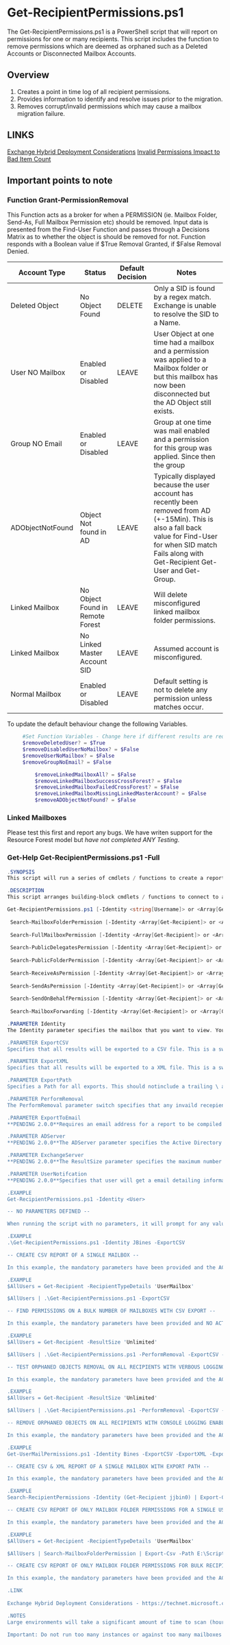 # Get-RecipientPermissions.ps1

The Get-RecipientPermissions.ps1 is a PowerShell script that will report on permissions for one or many recipients. This script includes the function to remove permissions which are deemed as orphaned such as a Deleted Accounts or Disconnected Mailbox Accounts.

## Overview

1. Creates a point in time log of all recipient permissions.
2. Provides information to identify and resolve issues prior to the migration.
3. Removes corrupt/invalid permissions which may cause a mailbox migration failure.

## LINKS

[Exchange Hybrid Deployment Considerations](https://technet.microsoft.com/library/jj200581(v=exchg.150).aspx)
[Invalid Permissions Impact to Bad Item Count](https://blogs.technet.microsoft.com/exchange/2017/05/30/toomanybaditemspermanentexception-error-when-migrating-to-exchange-online/)  

## Important points to note

### Function Grant-PermissionRemoval

This Function acts as a broker for when a PERMISSION (ie. Mailbox Folder, Send-As, Full Mailbox Permission etc) should be removed. Input data is presented from the Find-User Function and passes through a Decisions Matrix as to whether the object is should be removed for not. Function responds with a Boolean value if $True Removal Granted, if $False Removal Denied.  
    
    
Account Type  |  Status | Default Decision | Notes
--- | --- | --- | --- 
Deleted Object     |  No Object Found               |   DELETE |               Only a SID is found by a regex match. Exchange is unable to resolve the SID to a Name. 
User NO Mailbox |     Enabled or Disabled  |            LEAVE     |            User Object at one time had a mailbox and a permission was applied to a Mailbox folder or but this mailbox has now been disconnected but the AD Object still exists. 
Group NO Email   |    Enabled or Disabled |             LEAVE  |               Group at one time was mail enabled and a permission for this group was applied. Since then the group 
ADObjectNotFound    | Object Not found in AD          | LEAVE |                Typically displayed because the user account has recently been removed from AD (+-15Min). This is also a fall back value for Find-User for when SID match Fails along with Get-Recipient Get-User and Get-Group. 
Linked Mailbox    |   No Object Found in Remote Forest | LEAVE |                Will delete misconfigured linked mailbox folder permissions. 
Linked Mailbox    |   No Linked Master Account  SID   | LEAVE     |            Assumed account is misconfigured. 
Normal Mailbox    |   Enabled or Disabled   |           LEAVE        |         Default setting is not to delete any permission unless matches occur. 

To update the default behaviour change the following Variables. 

```powershell
     #Set Function Variables - Change here if different results are required
     $removeDeletedUser? = $True
     $removeDisabledUserNoMailbox? = $False     
     $removeUserNoMailbox? = $False
     $removeGroupNoEmail? = $False

         $removeLinkedMailboxAll? = $False
         $removeLinkedMailboxSuccessCrossForest? = $False
         $removeLinkedMailboxFailedCrossForest? = $False
         $removeLinkedMailboxMissingLinkedMasterAccount? = $False
         $removeADObjectNotFound? = $False
```

### Linked Mailboxes 

Please test this first and report any bugs. We have writen support for the Resource Forest model but _have not completed ANY Testing_. 

### Get-Help Get-RecipientPermissions.ps1 -Full

```Powershell
.SYNOPSIS
This script will run a series of cmdlets / functions to create a report of user permissions. Useful for Office 365 engagements where you need to remediate permissions issues before migration.

.DESCRIPTION
This script arranges building-block cmdlets / functions to connect to an Exchange environment and loops through all or a subset of mailboxes,  with an account with at a minimum read only access to exchange and active directory.  

Get-RecipientPermissions.ps1 [-Identity <string[Username]> or <Array[Get-Recipient]>] [-PerformRemoval] [-ExportCSV ] [-ExportXML] [-ExportPath <string[]>] [-EnableTranscript]
 
 Search-MailboxFolderPermission [-Identity <Array[Get-Recipient]> or <Array[Get-Recipient]>] 
 
 Search-FullMailboxPermission [-Identity <Array[Get-Recipient]> or <Array[Get-Recipient]>]
 
 Search-PublicDelegatesPermission [-Identity <Array[Get-Recipient]> or <Array[Get-Recipient]>]
 
 Search-PublicFolderPermission [-Identity <Array[Get-Recipient]> or <Array[Get-Recipient]>]
 
 Search-ReceiveAsPermission [-Identity <Array[Get-Recipient]> or <Array[Get-Recipient]>]
 
 Search-SendAsPermission [-Identity <Array[Get-Recipient]> or <Array[Get-Recipient]>]
 
 Search-SendOnBehalfPermission [-Identity <Array[Get-Recipient]> or <Array[Get-Recipient]>]
 
 Search-MailboxForwarding [-Identity <Array[Get-Recipient]> or <Array[Get-Recipient]>]

.PARAMETER Identity
The Identity parameter specifies the mailbox that you want to view. You can also enter a user's samaccount name or alias. Bulk request can be completed by first creating a variable and piping this variable into the script  

.PARAMETER ExportCSV
Specifies that all results will be exported to a CSV file. This is a switch only and the filename will be  set via the  script  in the  format of 20180508T014040Z.csv

.PARAMETER ExportXML
Specifies that all results will be exported to a XML file. This is a switch only and the filename will be  set via the  script  in the  format of 20180508T014040Z.XML

.PARAMETER ExportPath
Specifies a Path for all exports. This should notinclude a trailing \ and should be included in ''

.PARAMETER PerformRemoval
The PerformRemoval parameter switch specifies that any invaild recepients should be removed. **Warning** this switch makes active mailbox folder permission changes. Please test before running in a production enviroment. Testing with a -Whatif switch is always recommended. 

.PARAMETER ExportToEmail
**PENDING 2.0.0**Requires an email address for a report to be compiled and email to a administrator

.PARAMETER ADServer
**PENDING 2.0.0**The ADServer parameter specifies the Active Directory Server which is to complete AD related requests. Please note that the Exchange server switch should also be used.  

.PARAMETER ExchangeServer
**PENDING 2.0.0**The ResultSize parameter specifies the maximum number of results to return. If you want to return all requests that match the query, use unlimited for the value of this parameter. The default value is 10.

.PARAMETER UserNotifcation
**PENDING 2.0.0**Specifies that user will get a email detailing information about the current state of his mailbox and any action recommendations. 

.EXAMPLE
Get-RecipientPermissions.ps1 -Identity <User>

-- NO PARAMETERS DEFINED --

When running the script with no parameters, it will prompt for any values which are mandatory. 

.EXAMPLE
.\Get-RecipientPermissions.ps1 -Identity JBines -ExportCSV

-- CREATE CSV REPORT OF A SINGLE MAILBOX --

In this example, the mandatory parameters have been provided and the ACTION(s) -Identity and -ExportCSV has been enabled which will create a CSV file containing all permission infomation for this user in the location where the script is run.

.EXAMPLE
$AllUsers = Get-Recipient -RecipientTypeDetails 'UserMailbox'

$AllUsers | .\Get-RecipientPermissions.ps1 -ExportCSV

-- FIND PERMISSIONS ON A BULK NUMBER OF MAILBOXES WITH CSV EXPORT --

In this example, the mandatory parameters have been provided and NO ACTION(s) have been enabled. Results will display to the console and will include all permissions of the users. 

.EXAMPLE
$AllUsers = Get-Recipient -ResultSize 'Unlimited'

$AllUsers | .\Get-RecipientPermissions.ps1 -PerformRemoval -ExportCSV -Verbose -WhatIf

-- TEST ORPHANED OBJECTS REMOVAL ON ALL RECIPIENTS WITH VERBOUS LOGGING ENABLED--

In this example, the mandatory parameters have been provided and the ACTION(s) -PerformRemoval, -ExportCSV, -Verbose and -WhatIf have been enabled. This enables a high level of logging to the console. The seach results will include any orphaned user permissions and test the removal function of the script without completing any actions on the selected recipients.   

.EXAMPLE
$AllUsers = Get-Recipient -ResultSize 'Unlimited'

$AllUsers | .\Get-RecipientPermissions.ps1 -PerformRemoval -ExportCSV -Verbose -Confirm:$False

-- REMOVE ORPHANED OBJECTS ON ALL RECIPIENTS WITH CONSOLE LOGGING ENABLED AND WITHOUT PROMPT--

In this example, the mandatory parameters have been provided and the ACTION(s) -PerformRemoval, -ExportCSV, -Verbose and -Confirm have been enabled. This enables a high level of logging to the console. The seach results will include any orphaned user permissions and will remove any of the permissions set in the Grant-PermissionRemoval Function.   

.EXAMPLE
Get-UserMailPermissions.ps1 -Identity Bines -ExportCSV -ExportXML -ExportPath 'E:\Scripts\Exports' -Verbose 

-- CREATE CSV & XML REPORT OF A SINGLE MAILBOX WITH EXPORT PATH --

In this example, the mandatory parameters have been provided and the ACTION(s) -ExportCSV and -ExportXML have been enabled while the -ExportPath has been set to 'E:\Scripts\Exports'. -Verbose is also enabled and will allow detailed logging information in the console window.

.EXAMPLE
Search-RecipientPermissions -Identity (Get-Recipient jjbin0) | Export-Csv -Path E:\Scripts\Exports\test2.csv

-- CREATE CSV REPORT OF ONLY MAILBOX FOLDER PERMISSIONS FOR A SINGLE USER --

In this example, the mandatory parameters have been provided and the ACTION(s) -Identity have been populated. These results are exported to the Export-CSV CMDlet. 

.EXAMPLE
$AllUsers = Get-Recipient -RecipientTypeDetails 'UserMailbox'

$AllUsers | Search-MailboxFolderPermission | Export-Csv -Path E:\Scripts\Exports\test2.csv

-- CREATE CSV REPORT OF ONLY MAILBOX FOLDER PERMISSIONS FOR BULK RECIPIENTS --

In this example, the mandatory parameters have been provided and the ACTION(s) -Identity have been populated. These results are exported to the Export-CSV CMDlet. 

.LINK
 
Exchange Hybrid Deployment Considerations - https://technet.microsoft.com/library/jj200581(v=exchg.150).aspx

.NOTES
Large environments will take a significant amount of time to scan (hours/days). You can reduce the run time by running the script in batches or multiple instances

Important: Do not run too many instances or against too many mailboxes at once. Doing so could cause performance issues, affecting users. The Author or Contributors are not responsible for any such performance issues or improper use, or a lack of planning and testing.
```


 

